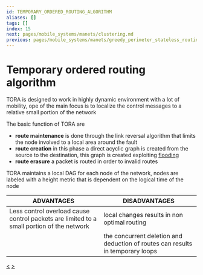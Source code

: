 ```yaml
---
id: TEMPORARY_ORDERED_ROUTING_ALGORITHM
aliases: []
tags: []
index: 15
next: pages/mobile_systems/manets/clustering.md
previous: pages/mobile_systems/manets/greedy_perimeter_stateless_routing.md
---
```


# Temporary ordered routing algorithm

TORA is designed to work in highly dynamic environment with a lot of mobility, ope of the main focus is to localize the control messages to a relative small portion of the network

The basic function of TORA are

- **route maintenance** is done through the link reversal algorithm that limits the node involved to a local area around the fault
- **route creation** in this phase a direct acyclic graph is created from the source to the destination, this graph is created exploiting [flooding](pages/mobile_systems/manets/manets_routing.md#flooding%20(level%200%20solution))
- **route erasure** a packet is routed in order to invalid routes

TORA maintains a local DAG for each node of the network, nodes are labeled with a height metric that is dependent on the logical time of the node

| ADVANTAGES                                                                                | DISADVANTAGES                                                                  |
| ----------------------------------------------------------------------------------------- | ------------------------------------------------------------------------------ |
| Less control overload cause control packets are limited to a small portion of the network | local changes results in non optimal routing                                   |
|                                                                                           | the concurrent deletion and deduction of routes can results in temporary loops |
[<](pages/mobile_systems/manets/greedy_perimeter_stateless_routing.md) [>](pages/mobile_systems/manets/clustering.md)
